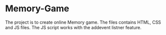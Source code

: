 # Memory-Game
The project is to create online Memory game.
The files contains HTML, CSS and JS files.
The JS script works with the addevent listner feature.
